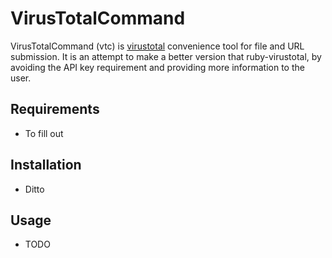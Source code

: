 VirusTotalCommand
===

VirusTotalCommand (vtc) is [virustotal](http://www.virustotal.com) convenience tool for file and URL submission. It is an attempt to make
		  a better version that ruby-virustotal, by avoiding the API key requirement and providing more information to the user.

Requirements
---

* To fill out

Installation
---

* Ditto

Usage
---

* TODO

